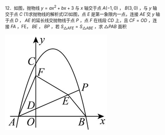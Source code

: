 12．如图，抛物线 $y = a x ^ { 2 } + b x + 3$ 与 $x$ 轴交于点 $A { \left( - 1 , 0 \right) }$ ， $B \left( 3 , 0 \right)$ ，与 $y$ 轴交于点 $C$ (1)求抛物线的解析式(2)如图，点 $E$ 是第一象限内一点，连接 $A E$ 交 $y$ 轴于点 $D$ ， $A E$ 的延长线交抛物线于点 $P$ ，点 $F$ 在线段 $C D$ 上，且 $C F = O D$ ，连接 $F A$ ，FE， $B E$ ， $B P$ ，若 $S _ { \triangle A F E } = S _ { \triangle A B E }$ ，求 $\triangle P A B$ 面积

![](<../../qs_image_DB/专题3-3_二次函数面积定值、比例问题以及米勒角问题（解析版）_/1526c1c2c73aa1d6f3a5a82527cb25470a0a417023d85042721dd50655623207.jpg>)
